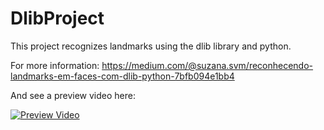 # DlibProject

This project recognizes landmarks using the dlib library and python.

For more information: 
https://medium.com/@suzana.svm/reconhecendo-landmarks-em-faces-com-dlib-python-7bfb094e1bb4

And see a preview video here:

[![Preview Video](https://img.youtube.com/vi/7UY4mO6xmjo/1.jpg)](https://youtu.be/7UY4mO6xmjo)

